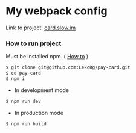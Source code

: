 # My webpack config

Link to project: [card.slow.im](https://card.slow.im/)

### How to run project

Must be installed npm. ( [How to](https://www.npmjs.com/get-npm) )

```bash
$ git clone git@github.com:LekcRg/pay-card.git
$ cd pay-card
$ npm i
```

- In development mode

```bash
$ npm run dev
```

- In production mode

```bash
$ npm run build
```
